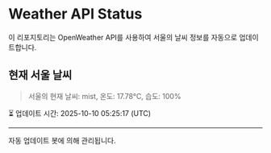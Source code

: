 
# Weather API Status

이 리포지토리는 OpenWeather API를 사용하여 서울의 날씨 정보를 자동으로 업데이트합니다.

## 현재 서울 날씨
> 서울의 현재 날씨: mist, 온도: 17.78°C, 습도: 100%

⏳ 업데이트 시간: 2025-10-10 05:25:17 (UTC)

---
자동 업데이트 봇에 의해 관리됩니다.
